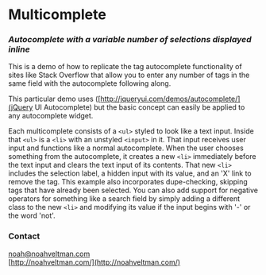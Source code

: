 # Multicomplete
### *Autocomplete with a variable number of selections displayed inline*

This is a demo of how to replicate the tag autocomplete functionality of sites like Stack Overflow that allow you to enter any number of tags in the same field with the autocomplete following along.

This particular demo uses ([http://jqueryui.com/demos/autocomplete/](jQuery UI Autocomplete) but the basic concept can easily be applied to any autocomplete widget.

Each multicomplete consists of a `<ul>` styled to look like a text input.  Inside that `<ul>` is a `<li>` with an unstyled `<input>` in it.  That input receives user input and functions like a normal autocomplete.  When the user chooses something from the autocomplete, it creates a new `<li>` immediately before the text input and clears the text input of its contents. That new `<li>` includes the selection label, a hidden input with its value, and an 'X' link to remove the tag.  This example also incorporates dupe-checking, skipping tags that have already been selected.  You can also add support for negative operators for something like a search field by simply adding a different class to the new `<li>` and modifying its value if the input begins with '-' or the word 'not'.

### Contact  
[noah@noahveltman.com](mailto:noah@noahveltman.com)  
[http://noahveltman.com/](http://noahveltman.com/)